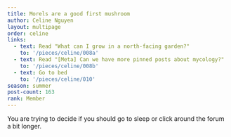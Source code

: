 ```yaml
---
title: Morels are a good first mushroom
author: Celine Nguyen
layout: multipage
order: celine
links:
  - text: Read "What can I grow in a north-facing garden?"
    to: '/pieces/celine/008a'
  - text: Read "[Meta] Can we have more pinned posts about mycology?"
    to: '/pieces/celine/008b'
  - text: Go to bed
    to: '/pieces/celine/010'
season: summer
post-count: 163
rank: Member
---
```


You are trying to decide if you should go to sleep or click around the forum a bit longer.
